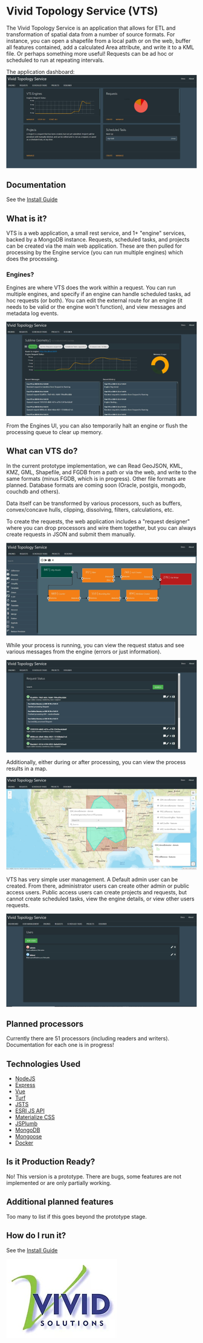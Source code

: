 # Vivid Topology Service (VTS)

The Vivid Topology Service is an application that allows for ETL and transformation of spatial data from a number of source formats. For instance, you can open a shapefile from a local path or on the web, buffer all features contained, add a calculated Area attribute, and write it to a KML file. Or perhaps something more 
useful! Requests can be ad hoc or scheduled to run at repeating intervals.

The application dashboard:
![Dashboard screen](dashboard.jpg)

## Documentation

See the [Install Guide](index.md)

## What is it?

VTS is a web application, a small rest service, and 1+ "engine" services, backed by a MongoDB instance. Requests, scheduled tasks, and projects can be created via the main web application. These are then pulled for processing by the Engine service (you can run multiple engines) which does the processing.

### Engines?

Engines are where VTS does the work within a request. You can run multiple engines, and specify if an engine can handle scheduled tasks, ad hoc requests (or both). You can edit the external route for an engine (it needs to be valid or the engine won't function), and view messages and metadata log events.

![Engines screen](engines.jpg)

From the Engines UI, you can also temporarily halt an engine or flush the processing queue to clear up memory.

## What can VTS do?

In the current prototype implementation, we can Read GeoJSON, KML, KMZ, GML, Shapefile, and FGDB from a path or via the web, and write to the same formats (minus FGDB, which is in progress). Other file formats are planned. Database formats are coming soon (Oracle, postgis, mongodb, couchdb and others).

Data itself can be transformed by various processors, such as buffers, convex/concave hulls, clipping, dissolving, filters, calculations, etc.

To create the requests, the web application includes a "request designer" where you can drop processors and wire them together, but you can always create requests in JSON and submit them manually.

![Engines screen](designer.jpg)

While your process is running, you can view the request status and see various messages from the engine (errors or just information).

![Requets screen](requests.jpg)

Additionally, either during or after processing, you can view the process results in a map.

![Map screen](mapview.jpg)

VTS has very simple user management. A Default admin user can be created. From there, administrator users can create other admin or public access users. Public access users can create projects and requests, but cannot create scheduled tasks, view the engine details, or view other users requests.

![User Management screen](users.jpg)

## Planned processors

Currently there are 51 processors (including readers and writers). Documentation for each one is in progress!

## Technologies Used

- [NodeJS](https://nodejs.org/en/)
- [Express](https://expressjs.com/)
- [Vue](https://vuejs.org/)
- [Turf](https://turfjs.org/)
- [JSTS](http://bjornharrtell.github.io/jsts/")
- [ESRI JS API](https://developers.arcgis.com/javascript/)
- [Materialize CSS](https://materializecss.com/)
- [JSPlumb](http://jsplumb.github.io/jsplumb/home.html)
- [MongoDB](https://www.mongodb.com/)
- [Mongoose](https://mongoosejs.com/)
- [Docker](https://www.docker.com/)

## Is it Production Ready?

No! This version is a prototype. There are bugs, some features are not implemented or are only partially working.

## Additional planned features

Too many to list if this goes beyond the prototype stage.

## How do I run it?

See the [Install Guide](install.md)

![Vivid Logo](vivid_logo.jpg)